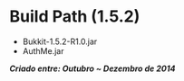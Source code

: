 # Build Path (1.5.2)
 - Bukkit-1.5.2-R1.0.jar
 - AuthMe.jar
 
***Criado entre: Outubro ~ Dezembro de 2014***
